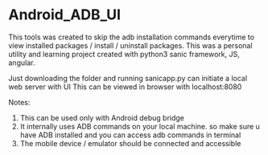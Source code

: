 # Android_ADB_UI

This tools was created to skip the adb installation commands everytime to 
view installed packages / install / uninstall packages.
This was a personal utility and learning project created with python3 sanic framework, JS, angular.

Just downloading the folder and running sanicapp.py can initiate a local web server with UI 
This can be viewed in browser with localhost:8080

Notes:

1. This can be used only with Android debug bridge
2. It internally uses ADB commands on your local machine.
   so make sure u have ADB installed and you can access adb commands in terminal
3. The mobile device / emulator should be connected and accessible
